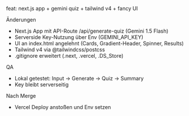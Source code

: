 feat: next.js app + gemini quiz + tailwind v4 + fancy UI

Änderungen
- Next.js App mit API-Route /api/generate-quiz (Gemini 1.5 Flash)
- Serverside Key-Nutzung über Env (GEMINI_API_KEY)
- UI an index.html angelehnt (Cards, Gradient-Header, Spinner, Results)
- Tailwind v4 via @tailwindcss/postcss
- .gitignore erweitert (.next, .vercel, .DS_Store)

QA
- Lokal getestet: Input → Generate → Quiz → Summary
- Key bleibt serverseitig

Nach Merge
- Vercel Deploy anstoßen und Env setzen
